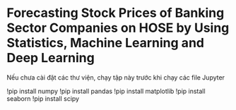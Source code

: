 # Forecasting Stock Prices of Banking Sector Companies on HOSE by Using Statistics, Machine Learning and Deep Learning  

Nếu chưa cài đặt các thư viện, chạy tập này trước khi chạy các file Jupyter

!pip install numpy
!pip install pandas
!pip install matplotlib
!pip install seaborn
!pip install scipy